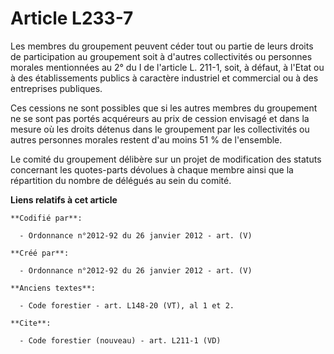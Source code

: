 # Article L233-7

Les membres du groupement peuvent céder tout ou partie de leurs droits de participation au groupement soit à d'autres
collectivités ou personnes morales mentionnées au 2° du I de l'article L. 211-1, soit, à défaut, à l'Etat ou à des
établissements publics à caractère industriel et commercial ou à des entreprises publiques.

Ces cessions ne sont possibles que si les autres membres du groupement ne se sont pas portés acquéreurs au prix de cession
envisagé et dans la mesure où les droits détenus dans le groupement par les collectivités ou autres personnes morales restent
d'au moins 51 % de l'ensemble.

Le comité du groupement délibère sur un projet de modification des statuts concernant les quotes-parts dévolues à chaque
membre ainsi que la répartition du nombre de délégués au sein du comité.

**Liens relatifs à cet article**

	**Codifié par**:

	  - Ordonnance n°2012-92 du 26 janvier 2012 - art. (V)

	**Créé par**:

	  - Ordonnance n°2012-92 du 26 janvier 2012 - art. (V)

	**Anciens textes**:

	  - Code forestier - art. L148-20 (VT), al 1 et 2.

	**Cite**:

	  - Code forestier (nouveau) - art. L211-1 (VD)
